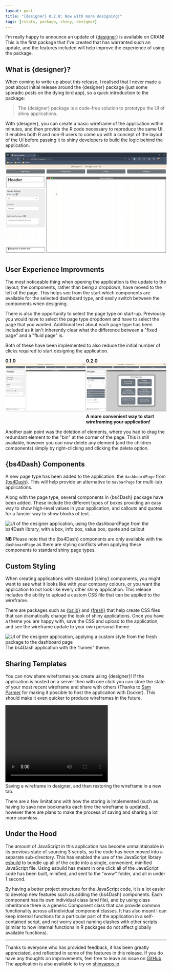```yaml
---
layout: post
title: "{designer} 0.2.0: Now with more designing!"
tags: [rstats, package, shiny, designer]
---
```


I'm really happy to announce an update of {[designer](https://ashbaldry.github.io/designer/)} is available on CRAN! This is the first package that I've created that has warranted such an update, and the features included will help improve the experience of using the package.

## What is {designer}?

When coming to write up about this release, I realised that I never made a post about initial release around the {designer} package (just some sporadic posts on the dying bird app), so a quick introduction to the package:

> The {designer} package is a code-free solution to prototype the UI of shiny applications.

With {designer}, you can create a basic wireframe of the application within minutes, and then provide the R code necessary to reproduce the same UI. It enables both R and non-R users to come up with a concept of the layout of the UI before passing it to shiny developers to build the logic behind the application. 

![Example of the designer shiny application creating a basic wireframe with a header, 3 inputs and a plot](https://raw.githubusercontent.com/ashbaldry/designer/main/man/figures/example_app.gif)

## User Experience Improvments

The most noticeable thing when opening the application is the update to the layout; the components, rather than being a dropdown, have moved to the left of the page. This helps see from the start which components are available for the selected dashboard type, and easily switch between the components when designing.

There is also the opportunity to select the page type on start-up. Previously you would have to select the page type dropdown and have to select the page that you wanted. Additional text about each page type has been included as it isn't inherently clear what the difference between a "fixed page" and a "fluid page" is.

Both of these have been implemented to also reduce the initial number of clicks required to start designing the application.

<section style="display: flex; justify-content: space-around; font-weight: 700;">
<div>
<div>
0.1.0
</div>
<img src="/assets/img/blog/designer-0-2-0/designer_0_1_0_page.jpeg" alt="UI of the 0.1.0 release of the designer package">
</div>
<div>
<div>
0.2.0
</div>
<img src="/assets/img/blog/designer-0-2-0/designer_0_2_0_page.jpeg" alt="UI of the 0.2.0 release of the designer package">
<figcaption>
A more convenient way to start wireframing your application!
</figcaption>
</div>
</section>

Another pain point was the deletion of elements, where you had to drag the redundant element to the "bin" at the corner of the page. This is still available, however you can now delete any element (and the children components) simply by right-clicking and clicking the delete option.

## {bs4Dash} Components

A new page type has been added to the application: the `dashboardPage` from [{bs4Dash}](https://rinterface.github.io/bs4Dash/index.html). This will help provide an alternative to `navbarPage` for multi-tab applications.

Along with the page type, several components in {bs4Dash} package have been added. These include the different types of boxes providing an easy way to show high-level values in your application, and callouts and quotes for a fancier way to show blocks of text.

<img src="/assets/img/blog/designer-0-2-0/designer_dashboardPage.jpeg" alt="UI of the designer application, using the dashboardPage from the bs4Dash library, with a box, info box, value box, quote and callout">

**NB** Please note that the {bs4Dash} components are only available with the `dashboardPage` as there are styling conflicts when applying these components to standard shiny page types.

## Custom Styling

When creating applications with standard {shiny} components, you might want to see what it looks like with your company colours, or you want the application to not look like every other shiny application. This release includes the ability to upload a custom CSS file that can be applied to the wireframe.

There are packages such as [{bslib}](https://rstudio.github.io/bslib/index.html) and [{fresh}](https://dreamrs.github.io/fresh/) that help create CSS files that can dramatically change the look of shiny applications. Once you have a theme you are happy with, save the CSS and upload to the application, and see the wireframe update to your own personal theme.

<img src="/assets/img/blog/designer-0-2-0/designer_dashboardPage_style.jpeg" alt="UI of the designer application, applying a custom style from the fresh package to the dashboard page">

<figcaption>
The bs4Dash application with the "lumen" theme.
</figcaption>

## Sharing Templates

You can now share wireframes you create using {designer}! If the application is hosted on a server then with one click you can store the state of your most recent wireframe and share with others (Thanks to [Sam Parmer](https://github.com/parmsam) for making it possible to host the application with Docker). This should make it even quicker to produce wireframes in the future.

<video width="320" height="240" controls>
<source src="/assets/img/blog/designer-0-2-0/designer_bookmark.mp4" type="video/mp4">
</video>

<figcaption>
Saving a wireframe in designer, and then restoring the wireframe in a new tab.
</figcaption>

There are a few limitations with how the storing is implemented (such as having to save new bookmarks each time the wireframe is updated), however there are plans to make the process of saving and sharing a lot more seamless.

## Under the Hood

The amount of JavaScript in this application has become unmaintainable in its previous state of sourcing 3 scripts, so the code has been moved into a separate sub-directory. This has enabled the use of the JavaScript library [esbuild](https://esbuild.github.io/) to bundle up all of the code into a single, convenient, minified JavaScript file. Using esbuild has meant in one click all of the JavaScript code has been built, minified, and sent to the "www" folder, and all in under 1 second.

By having a better project structure for the JavaScript code, it is a lot easier to develop new features such as adding the {bs4Dash} components. Each component has its own individual class (and file), and by using class inheritance there is a generic Component class that can provide common functionality across all individual component classes. It has also meant I can keep internal functions for a particular part of the application in a self-contained script, and not worry about naming clashes with other scripts (similar to how internal functions in R packages do not affect globally available functions). 

---

Thanks to everyone who has provided feedback, it has been greatly appreciated, and reflected in some of the features in this release. If you do have any thoughts on improvements, feel free to leave an issue on [GitHub](github.com/ashbaldry/designer). 
The application is also available to try on [shinyapps.io](ashbaldry.shinyapps.io/designer).

